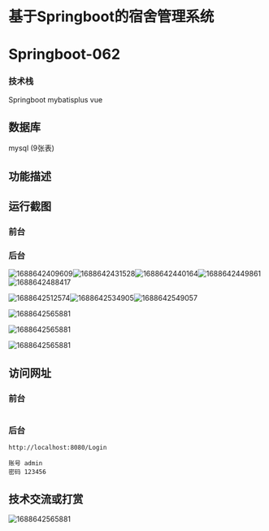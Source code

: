 # 基于Springboot的宿舍管理系统

# Springboot-062

### 技术栈

Springboot mybatisplus vue

## 数据库

mysql (9张表)



## 功能描述



## 运行截图

### 前台

### 后台

![1688642409609](./images/1.jpg)![1688642431528](./images/2.jpg)![1688642440164](./images/3.jpg)![1688642449861](./images/4.jpg)![1688642488417](./images/5.jpg)

![1688642512574](./images/6.jpg)![1688642534905](./images/7.jpg)![1688642549057](./images/8.jpg)

![1688642565881](./images/9.jpg)

![1688642565881](./images/10.jpg)

![1688642565881](./images/11.jpg)









## 访问网址

### 前台

```

```

### 后台

```
http://localhost:8080/Login

账号 admin
密码 123456
```



##  技术交流或打赏

![1688642565881](./images/vx.jpg)


